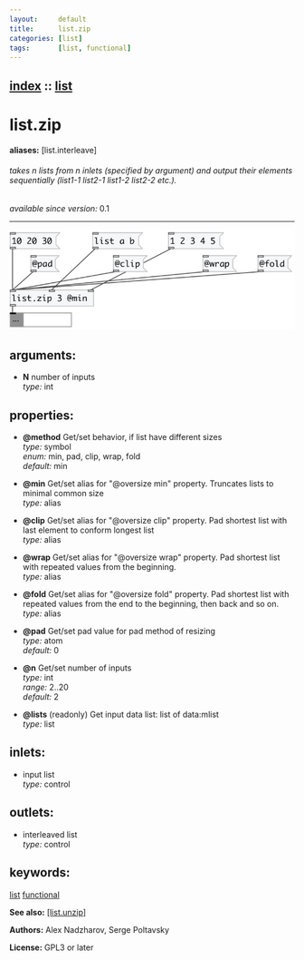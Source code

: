 ```yaml
---
layout:     default
title:      list.zip
categories: [list]
tags:       [list, functional]
---
```

[index](index.html) :: [list](category_list.html)
---

# list.zip
**aliases:** [list.interleave]


###### takes n lists from n inlets (specified by argument) and output their elements sequentially (list1-1 list2-1 list1-2 list2-2 etc.).

*available since version:* 0.1

---




[![example](../examples/img/list.zip.jpg)](../examples/pd/list.zip.pd)



## arguments:

* **N**
number of inputs<br>
_type:_ int<br>





## properties:

* **@method** 
Get/set behavior, if list have different sizes<br>
_type:_ symbol<br>
_enum:_ min, pad, clip, wrap, fold<br>
_default:_ min<br>

* **@min** 
Get/set alias for &#34;@oversize min&#34; property. Truncates lists to minimal common size<br>
_type:_ alias<br>

* **@clip** 
Get/set alias for &#34;@oversize clip&#34; property. Pad shortest list with last element to
conform longest list<br>
_type:_ alias<br>

* **@wrap** 
Get/set alias for &#34;@oversize wrap&#34; property. Pad shortest list with repeated values
from the beginning.<br>
_type:_ alias<br>

* **@fold** 
Get/set alias for &#34;@oversize fold&#34; property. Pad shortest list with repeated values
from the end to the beginning, then back and so on.<br>
_type:_ alias<br>

* **@pad** 
Get/set pad value for pad method of resizing<br>
_type:_ atom<br>
_default:_ 0<br>

* **@n** 
Get/set number of inputs<br>
_type:_ int<br>
_range:_ 2..20<br>
_default:_ 2<br>

* **@lists** (readonly)
Get input data list: list of data:mlist<br>
_type:_ list<br>



## inlets:

* input list<br>
_type:_ control



## outlets:

* interleaved list<br>
_type:_ control



## keywords:

[list](keywords/list.html)
[functional](keywords/functional.html)



**See also:**
[\[list.unzip\]](list.unzip.html)




**Authors:** Alex Nadzharov, Serge Poltavsky




**License:** GPL3 or later





